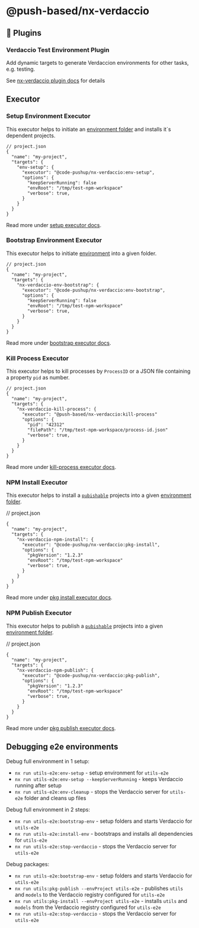 # @push-based/nx-verdaccio

## 🔌 Plugins

### Verdaccio Test Environment Plugin

Add dynamic targets to generate Verdaccion environments for other tasks, e.g. testing.

See [nx-verdaccio plugin docs](./src/plugin/README.md) for details

## Executor

### Setup Environment Executor

This executor helps to initiate an [environment folder](../../../../../README.md#-environment-folders-to-isolate-files-during-e2e-tests) and installs it`s dependent projects.

```jsonc
// project.json
{
  "name": "my-project",
  "targets": {
    "env-setup": {
      "executor": "@code-pushup/nx-verdaccio:env-setup",
      "options": {
        "keepServerRunning": false
        "envRoot": "/tmp/test-npm-workspace"
        "verbose": true,
      }
    }
  }
}
```

Read more under [setup executor docs](./projects/nx-verdaccio/src/executors/setup/README.md).

### Bootstrap Environment Executor

This executor helps to initiate [environment](../../../../../README.md#-environment-folders-to-isolate-files-during-e2e-tests) into a given folder.

```jsonc
// project.json
{
  "name": "my-project",
  "targets": {
    "nx-verdaccio-env-bootstrap": {
      "executor": "@code-pushup/nx-verdaccio:env-bootstrap",
      "options": {
        "keepServerRunning": false
        "envRoot": "/tmp/test-npm-workspace"
        "verbose": true,
      }
    }
  }
}
```

Read more under [bootstrap executor docs](./projects/nx-verdaccio/src/executors/bootstrap/README.md).

### Kill Process Executor

This executor helps to kill processes by `ProcessID` or a JSON file containing a property `pid` as number.


```jsonc
// project.json
{
  "name": "my-project",
  "targets": {
    "nx-verdaccio-kill-process": {
      "executor": "@push-based/nx-verdaccio:kill-process"
      "options": {
        "pid": "42312"
        "filePath": "/tmp/test-npm-workspace/process-id.json"
        "verbose": true,
      }
    }
  }
}
```

Read more under [kill-process executor docs](./projects/nx-verdaccio/src/executors/kill-process/README.md).

### NPM Install Executor

This executor helps to install a [`pubishable`](../../../../../README.md#fine-grained-selection-of-publishable-projects) projects into a given [environment folder](../../../../../README.md#-environment-folders-to-isolate-files-during-e2e-tests).

// project.json

```jsonc
{
  "name": "my-project",
  "targets": {
    "nx-verdaccio-npm-install": {
      "executor": "@code-pushup/nx-verdaccio:pkg-install",
      "options": {
        "pkgVersion": "1.2.3"
        "envRoot": "/tmp/test-npm-workspace"
        "verbose": true,
      }
    }
  }
}
```

Read more under [pkg install executor docs](./projects/nx-verdaccio/src/executors/npm-install/README.md).

### NPM Publish Executor

This executor helps to publish a [`pubishable`](../../../../../README.md#fine-grained-selection-of-publishable-projects) projects into a given [environment folder](../../../../../README.md#-environment-folders-to-isolate-files-during-e2e-tests).

// project.json

```jsonc
{
  "name": "my-project",
  "targets": {
    "nx-verdaccio-npm-publish": {
      "executor": "@code-pushup/nx-verdaccio:pkg-publish",
      "options": {
        "pkgVersion": "1.2.3"
        "envRoot": "/tmp/test-npm-workspace"
        "verbose": true,
      }
    }
  }
}
```

Read more under [pkg publish executor docs](./projects/nx-verdaccio/src/executors/npm-publish/README.md).

## Debugging e2e environments

Debug full environment in 1 setup:

- `nx run utils-e2e:env-setup` - setup environment for `utils-e2e`
- `nx run utils-e2e:env-setup --keepServerRunning` - keeps Verdaccio running after setup
- `nx run utils-e2e:env-cleanup` - stops the Verdaccio server for `utils-e2e` folder and cleans up files

Debug full environment in 2 steps:

- `nx run utils-e2e:bootstrap-env` - setup folders and starts Verdaccio for `utils-e2e`
- `nx run utils-e2e:install-env` - bootstraps and installs all dependencies for `utils-e2e`
- `nx run utils-e2e:stop-verdaccio` - stops the Verdaccio server for `utils-e2e`

Debug packages:

- `nx run utils-e2e:bootstrap-env` - setup folders and starts Verdaccio for `utils-e2e`
- `nx run utils:pkg-publish --envProject utils-e2e` - publishes `utils` and `models` to the Verdaccio registry configured for `utils-e2e`
- `nx run utils:pkg-install --envProject utils-e2e` - installs `utils` and `models` from the Verdaccio registry configured for `utils-e2e`
- `nx run utils-e2e:stop-verdaccio` - stops the Verdaccio server for `utils-e2e`
